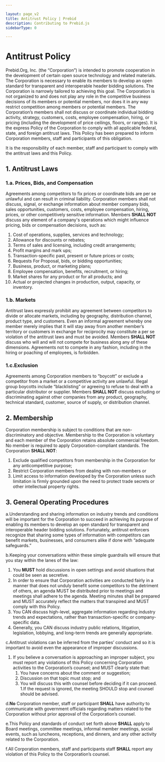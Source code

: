```yaml
---

layout: page_v2
title: Antitrust Policy | Prebid
description: Contributing to Prebid.js
sidebarType: 0

---
```


# Antitrust Policy

Prebid.Org, Inc. (the “Corporation”) is intended to promote cooperation in the development of certain open source technology and related materials. The Corporation is necessary to enable its members to develop an open standard for transparent and interoperable header bidding solutions. The Corporation is narrowly tailored to achieving this goal. The Corporation is not organized to and does not play any role in the competitive business decisions of its members or potential members, nor does it in any way restrict competition among members or potential members. The Corporation’s members shall not discuss or coordinate individual bidding activity, strategy, customers, costs, employee compensation, hiring,  or pricing (including the development of price ceilings, floors, or ranges). It is the express Policy of the Corporation to comply with all applicable federal, state, and foreign antitrust laws. This Policy has been prepared to inform Corporation members, staff and participants of this obligation.

It is the responsibility of each member, staff and participant to comply with the antitrust laws and this Policy.

## 1. Antitrust Laws

### 1.a. Prices, Bids, and Compensation

Agreements among competitors to fix prices or coordinate bids are per se unlawful and can result in criminal liability. Corporation members shall not discuss, signal, or exchange information about member company bids, sales opportunities, customers, costs, employee compensation, hiring, prices, or other competitively sensitive information. Members **SHALL NOT** discuss any element of a company's operations which might influence pricing, bids or compensation decisions, such as:

1. Cost of operations, supplies, services and technology;
1. Allowance for discounts or rebates;
1. Terms of sales and licensing, including credit arrangements;
1. Profit margins and mark ups;
1. Transaction-specific past, present or future prices or costs;
1. Requests For Proposal, bids, or bidding opportunities;
1. Business, product, or marketing plans;
1. Employee compensation, benefits, recruitment, or hiring;  
1. Market shares for any product or for all products; and
1. Actual or projected changes in production, output, capacity, or inventory.

### 1.b. Markets

Antitrust laws expressly prohibit any agreement between competitors to divide or allocate markets, including by geography, distribution channel, product type, and customers. Even an informal agreement whereby one member merely implies that it will stay away from another member’s territory or customers in exchange for reciprocity may constitute a per se violation of the antitrust laws and must be avoided. Members **SHALL NOT** discuss who will and will not compete for business along any of these dimensions. Agreements not to compete in any fashion, including in the hiring or poaching of employees, is forbidden.

### 1.c.Exclusion

Agreements among Corporation members to “boycott” or exclude a competitor from a market or a competitive activity are unlawful. Illegal group boycotts include “blacklisting” or agreeing to refuse to deal with a particular distributor or supplier. Members **SHALL NOT** discuss excluding or discriminating against other companies from any product, geography, technical standard, customer, source of supply, or distribution channel.

## 2. Membership

Corporation membership is subject to conditions that are non-discriminatory and objective.  Membership to the Corporation is voluntary and each member of the Corporation retains absolute commercial freedom. No member is required to apply Corporation-compliant standards.  The Corporation **SHALL NOT**:

1. Exclude qualified competitors from membership in the Corporation for any anticompetitive purpose;
1. Restrict Corporation members from dealing with non-members or
1. Limit access to information developed by the Corporation unless such limitation is firmly grounded upon the need to protect trade secrets or other intellectual property rights.

## 3. General Operating Procedures

a.Understanding and sharing information on industry trends and conditions will be important for the Corporation to succeed in achieving its purpose of enabling its members to develop an open standard for transparent and interoperable header bidding solutions.  Fortunately, antitrust enforcers recognize that sharing some types of information with competitors can benefit markets, businesses, and consumers alike if done with “adequate safeguards.”  

b.Keeping your conversations within these simple guardrails will ensure that you stay within the lanes of the law:

1. You **MUST** hold discussions in open settings and avoid situations that could be seen as secretive.  
1. In order to ensure that Corporation activities are conducted fairly in a manner that does not unduly benefit some competitors to the detriment of others, an agenda MUST be distributed prior to meetings and meetings shall adhere to the agenda.  Meeting minutes shall be prepared and MUST accurately reflect the matters that transpired and MUST comply with this Policy.
1. You CAN discuss high-level, aggregate information regarding industry trends and expectations, rather than transaction-specific or company-specific data.
1. Generally, you CAN discuss industry public relations, litigation, legislation, lobbying, and long-term trends are generally appropriate.

c.Antitrust violations can be inferred from the parties’ conduct and so it is important to avoid even the appearance of improper discussions.

1. If you believe a conversation is approaching an improper subject, you must report any violations of this Policy concerning Corporation activities to the Corporation’s counsel; and MUST clearly state that:
    1. You have concerns about the comment or suggestion;
    2. Discussion on that topic must stop; and
    3. You will discuss this with counsel before deciding if it can proceed.
1.If the request is ignored, the meeting SHOULD stop and counsel should be advised.

d.**No** Corporation member, staff or participant **SHALL** have authority to communicate with government officials regarding matters related to the Corporation without prior approval of the Corporation’s counsel.

e.This Policy and standards of conduct set forth above **SHALL** apply to Board meetings, committee meetings, informal member meetings, social events, such as luncheons, receptions, and dinners, and any other activity related to the Corporation.

f.All Corporation members, staff and participants staff **SHALL** report any violation of this Policy to the Corporation’s counsel.
